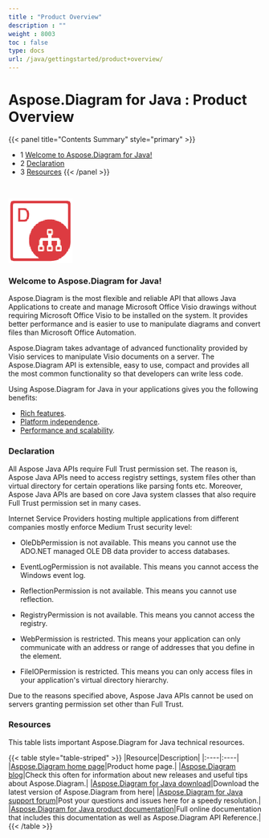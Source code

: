 ```yaml
---
title : "Product Overview" 
description : "" 
weight : 8003 
toc : false
type: docs
url: /java/gettingstarted/product+overview/
---
```


# Aspose.Diagram for Java : Product Overview


{{< panel title="Contents Summary" style="primary" >}}
*   1 [Welcome to Aspose.Diagram for Java!](#welcome-to-aspose.diagram-for-java!)
*   2 [Declaration](#declaration)
*   3 [Resources](#resources)
{{< /panel >}}
 

 

![image](18808863.png)

### Welcome to Aspose.Diagram for Java!

Aspose.Diagram is the most flexible and reliable API that allows Java Applications to create and manage Microsoft Office Visio drawings without requiring Microsoft Office Visio to be installed on the system. It provides better performance and is easier to use to manipulate diagrams and convert files than Microsoft Office Automation.

Aspose.Diagram takes advantage of advanced functionality provided by Visio services to manipulate Visio documents on a server. The Aspose.Diagram API is extensible, easy to use, compact and provides all the most common functionality so that developers can write less code.

Using Aspose.Diagram for Java in your applications gives you the following benefits:

*   [Rich features](https://docs2.aspose.com/diagram/java/gettingstarted/product+overview).
*   [Platform independence](https://docs2.aspose.com/diagram/java/gettingstarted/product+overview).
*   [Performance and scalability](https://docs2.aspose.com/diagram/java/gettingstarted/product+overview).

### Declaration

All Aspose Java APIs require Full Trust permission set. The reason is, Aspose Java APIs need to access registry settings, system files other than virtual directory for certain operations like parsing fonts etc. Moreover, Aspose Java APIs are based on core Java system classes that also require Full Trust permission set in many cases.

Internet Service Providers hosting multiple applications from different companies mostly enforce Medium Trust security level:

*   OleDbPermission is not available. This means you cannot use the ADO.NET managed OLE DB data provider to access databases.

*   EventLogPermission is not available. This means you cannot access the Windows event log.

*   ReflectionPermission is not available. This means you cannot use reflection.

*   RegistryPermission is not available. This means you cannot access the registry.

*   WebPermission is restricted. This means your application can only communicate with an address or range of addresses that you define in the <trust> element.

*   FileIOPermission is restricted. This means you can only access files in your application's virtual directory hierarchy.

Due to the reasons specified above, Aspose Java APIs cannot be used on servers granting permission set other than Full Trust.

### Resources

This table lists important Aspose.Diagram for Java technical resources.

{{< table style="table-striped" >}}
|Resource|Description|
|:----|:----|
|[Aspose.Diagram home page](https://products.aspose.com/diagram/java)|Product home page.|
|[Aspose.Diagram blog](https://blog.aspose.com/category/aspose-products/aspose-diagram-product-family/)|Check this often for information about new releases and useful tips about Aspose.Diagram.|
|[Aspose.Diagram for Java download](https://repository.aspose.com/repo/com/aspose/aspose-diagram/)|Download the latest version of Aspose.Diagram from here|
|[Aspose.Diagram for Java support forum](https://forum.aspose.com/c/diagram)|Post your questions and issues here for a speedy resolution.|
|[Aspose.Diagram for Java product documentation](https://docs2.aspose.com/diagram/java/)|Full online documentation that includes this documentation as well as Aspose.Diagram API Reference.|
{{< /table >}}


